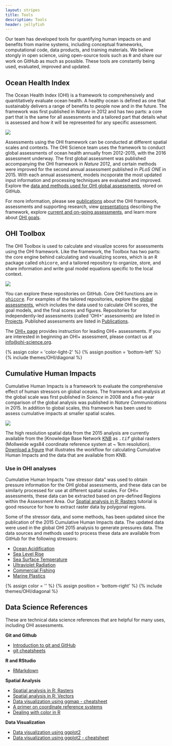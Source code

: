 ```yaml
---
layout: stripes
title: Tools
description: Tools
header: jellyfish
---
```


Our team has developed tools for quantifying human impacts on and benefits from marine systems, including conceptual frameworks, computational code, data products, and training materials. We believe stongly in open science, using open-source tools such as <font face="courier">R</font> and share our work on GitHub as much as possible. These tools are constantly being used, evaluated, improved and updated. 

## Ocean Health Index 

The Ocean Health Index (OHI) is a framework to comprehensively and quantitatively evaluate ocean health. A healthy ocean is defined as one that sustainably delivers a range of benefits to people now and in the future. The framework was first published in *Nature* in 2012 and has two parts: a core part that is the same for all assessments and a tailored part that details what is assessed and how it will be represented for any specific assessment. 

![](https://docs.google.com/drawings/d/1lDG36M2pBJ-7cQ4qwp2KB8lETIJtMjeqQPst20z8n6M/pub?w=576&h=96)

Assessments using the OHI framework can be conducted at different spatial scales and contexts. The OHI Science team uses the framework to conduct global assessments of ocean health annually from 2012-2015, with the 2016 assessment underway. The first global assessment was published accompanying the OHI framework in *Nature* 2012, and certain methods were improved for the second annual assessment published in *PLoS ONE* in 2015. With each annual assessment, models incoporate the most updated input information and processing techniques are evaluated and improved. Explore the <a href="https://github.com/OHI-Science/ohi-global/releases" target="_blank">data and methods used for OHI global assessments</a>, stored on GitHub. 

For more information, please see [publications](/resources/publications) about the OHI framework, assessments and supporting research, view [presentations](/resources/downloads) describing the framework, explore [current and on-going assessments](/projects), and learn more about [OHI goals](/goals).


## OHI Toolbox

The OHI Toolbox is used to calculate and visualize scores for assessments using the OHI framework. Like the framework, the Toolbox has two parts: the core engine behind calculating and visualizing scores, which is an <font face="courier">R</font> package called <font face="courier">ohicore</font>, and a tailored repository to organize, store, and share information and write goal model equations specific to the local context.

![](https://docs.google.com/drawings/d/1wGK68NRn5bmhZo_gC2A9sx-AcpIZHVp45ID5_HQKVJ0/pub?w=576&h=96)

You can explore these repositories on GitHub. Core OHI functions are in <a href="https://github.com/OHI-Science/ohicore" target="_blank"><font face="courier">ohicore</font></a>. For examples of the tailored repositories, explore the <a href="https://github.com/OHI-Science/ohi-global/releases" target="_blank">global assessments</a>, which includes the data used to calculate OHI scores, the goal models, and the final scores and figures. Repositories for independently-led assessments (called 'OHI+' assessments) are listed in [Projects](/projects). Published assessments are listed in [Publications](/resources/publications).

The [OHI+ page](/phases) provides instruction for leading OHI+ assessments. If you are interested in beginning an OHI+ assessment, please contact us at info@ohi-science.org.

{% assign color = 'color-light-2' %}
{% assign position = 'bottom-left' %}
{% include themes/OHI/diagonal %}


## Cumulative Human Impacts

Cumulative Human Impacts is a framework to evaluate the comprehensive effect of human stressors on global oceans. The framework and analysis at the global scale was first published in *Science* in 2008 and a five-year comparison of the global analysis was published in *Nature Communications* in 2015. In addition to global scales, this framework has been used to assess cumulative impacts at smaller spatial scales.

![](https://docs.google.com/drawings/d/1kfkfZ6wcRalYYsd5bzIcp7jk2B9TmQMnom1ySwUMVZQ/pub?w=576&h=96)

The high resolution spatial data from the 2015 analysis are currently available from the [Knowledge Base Network <a href="https://knb.ecoinformatics.org/#view/doi:10.5063/F19Z92TW" target="_blank">KNB</a> as *<font face="courier">.tif</font>* global rasters (Mollweide wgs84 coordinate reference system at ~ 1km resolution). [Download a figure](https://github.com/OHI-Science/ohi-science.github.io/raw/dev/assets/downloads/other/CHI_workflow.pdf) that illustrates the workflow for calculating Cumulative Human Impacts and the data that are available from KNB.


### Use in OHI analyses
Cumulative Human Impacts "raw stressor data" was used to obtain pressure information for the OHI global assessments, and these data can be similarly processed for use at different spatial scales. For OHI+ assessments, these data can be extracted based on pre-defined Regions within the Assessment Area. Our <a href="https://cdn.rawgit.com/eco-data-science/spatial-analysis-R/master/intro_spatial_data_R.html" target="_blank">Spatial analysis in R: Rasters</a> tutorial is good resource for how to extract raster data by polygonal regions.

Some of the stressor data, and some methods, has been updated since the publication of the 2015 Cumulative Human Impacts data. The updated data were used in the global OHI 2015 analysis to generate pressures data. The data sources and methods used to process these data are available from GitHub for the following stressors:  

- <a href="https://github.com/OHI-Science/ohiprep/tree/master/globalprep/Pressures_OceanAcidification/v2015" target="_blank">Ocean Acidification</a>  
- <a href="https://github.com/OHI-Science/ohiprep/tree/master/globalprep/Pressures_SeaLevelRise/v2015" target="_blank">Sea Level Rise</a>  
- <a href="https://github.com/OHI-Science/ohiprep/tree/master/globalprep/Pressures_SST" target="_blank">Sea Surface Temperature</a>  
- <a href="https://github.com/OHI-Science/ohiprep/tree/master/globalprep/Pressures_UV" target="_blank">Ultraviolet Radiation</a>  
- <a href="https://github.com/OHI-Science/ohiprep/tree/master/globalprep/Pressures_fishing/v2015" target="_blank">Commercial Fishing</a>  
- <a href="https://github.com/OHI-Science/ohiprep/tree/master/globalprep/CW_pressure_trash" target="_blank">Marine Plastics</a>  



{% assign color = '' %}
{% assign position = 'bottom-right' %}
{% include themes/OHI/diagonal %}



## Data Science References
These are technical data science references that are helpful for many uses, including OHI assessments.

**Git and Github**  
- <a href="https://github.com/eco-data-science/github-intro" target="_blank">Introduction to git and GitHub</a>  
- [git cheatsheets]()  <!---melanie can you save this in assets/downloads? --->

**R and RStudio**  
- <a href="https://github.com/eco-data-science/rmarkdown_R" target="_blank">RMarkdown</a>   

**Spatial Analysis**  
- <a href="https://github.com/eco-data-science/spatial-analysis-R#introduction-to-spatial-analysis-in-r" target="_blank">Spatial analysis in R: Rasters</a>  
- <a href="https://github.com/eco-data-science/spatial_analysis2_R#r-spatial-analysis-workshop-vectors-polygons-and-shapefiles" target="_blank">Spatial analysis in R: Vectors</a>
- [Data visualization using ggmap - cheatsheet](https://github.com/OHI-Science/ohi-science.github.io/raw/3c6babb40348e62b322abadad086ece565411adf/assets/downloads/other/ggmapCheatsheet.pdf)
- [A primer on coordinate reference systems](https://github.com/OHI-Science/ohi-science.github.io/raw/dev/assets/downloads/other/CRS.pdf)
- [Dealing with color in R](https://github.com/OHI-Science/ohi-science.github.io/raw/dev/assets/downloads/other/ColorDec82015.pdf)


**Data Visualization**  
- <a href="https://rawgit.com/eco-data-science/VisualizingData/master/ggplot2_intro.html" target="_blank">Data visualization using ggplot2</a>
- [Data visualization using ggplot2 - cheatsheet](https://github.com/OHI-Science/ohi-science.github.io/raw/dev/assets/downloads/other/ggplot2%20cheatsheet%20v2.pdf)


